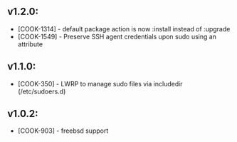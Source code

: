 ## v1.2.0:

* [COOK-1314] - default package action is now :install instead of :upgrade
* [COOK-1549] - Preserve SSH agent credentials upon sudo using an attribute

## v1.1.0:

* [COOK-350] - LWRP to manage sudo files via includedir (/etc/sudoers.d)

## v1.0.2:

* [COOK-903] - freebsd support

